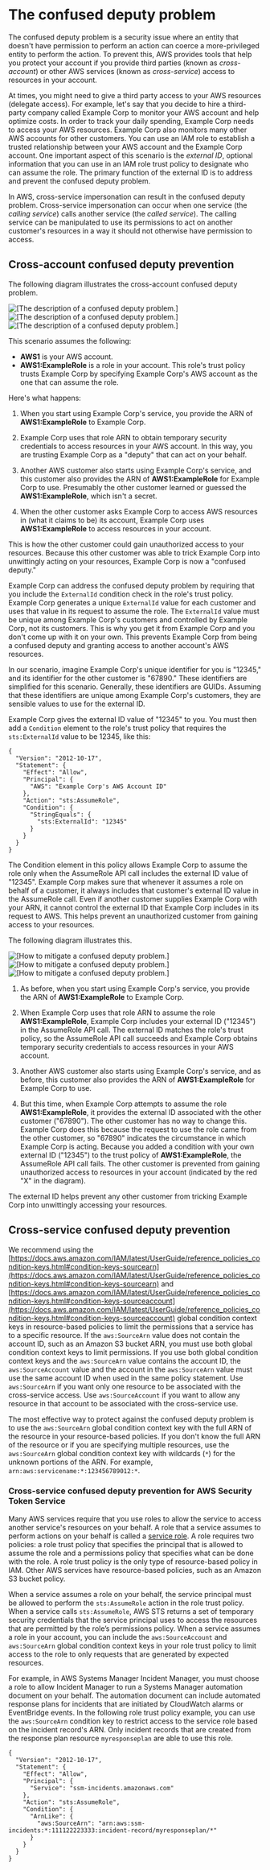 # The confused deputy problem<a name="confused-deputy"></a>

The confused deputy problem is a security issue where an entity that doesn't have permission to perform an action can coerce a more\-privileged entity to perform the action\. To prevent this, AWS provides tools that help you protect your account if you provide third parties \(known as *cross\-account*\) or other AWS services \(known as *cross\-service*\) access to resources in your account\.

At times, you might need to give a third party access to your AWS resources \(delegate access\)\. For example, let's say that you decide to hire a third\-party company called Example Corp to monitor your AWS account and help optimize costs\. In order to track your daily spending, Example Corp needs to access your AWS resources\. Example Corp also monitors many other AWS accounts for other customers\. You can use an IAM role to establish a trusted relationship between your AWS account and the Example Corp account\. One important aspect of this scenario is the *external ID*, optional information that you can use in an IAM role trust policy to designate who can assume the role\. The primary function of the external ID is to address and prevent the confused deputy problem\.

In AWS, cross\-service impersonation can result in the confused deputy problem\. Cross\-service impersonation can occur when one service \(the *calling service*\) calls another service \(the *called service*\)\. The calling service can be manipulated to use its permissions to act on another customer's resources in a way it should not otherwise have permission to access\.

## Cross\-account confused deputy prevention<a name="mitigate-confused-deputy"></a>

The following diagram illustrates the cross\-account confused deputy problem\.

![\[The description of a confused deputy problem.\]](http://docs.aws.amazon.com/IAM/latest/UserGuide/)![\[The description of a confused deputy problem.\]](http://docs.aws.amazon.com/IAM/latest/UserGuide/)![\[The description of a confused deputy problem.\]](http://docs.aws.amazon.com/IAM/latest/UserGuide/)

This scenario assumes the following:
+ **AWS1** is your AWS account\.
+ **AWS1:ExampleRole** is a role in your account\. This role's trust policy trusts Example Corp by specifying Example Corp's AWS account as the one that can assume the role\.

Here's what happens:

1. When you start using Example Corp's service, you provide the ARN of **AWS1:ExampleRole** to Example Corp\.

1. Example Corp uses that role ARN to obtain temporary security credentials to access resources in your AWS account\. In this way, you are trusting Example Corp as a "deputy" that can act on your behalf\.

1. Another AWS customer also starts using Example Corp's service, and this customer also provides the ARN of **AWS1:ExampleRole** for Example Corp to use\. Presumably the other customer learned or guessed the **AWS1:ExampleRole**, which isn't a secret\.

1. When the other customer asks Example Corp to access AWS resources in \(what it claims to be\) its account, Example Corp uses **AWS1:ExampleRole** to access resources in your account\.

This is how the other customer could gain unauthorized access to your resources\. Because this other customer was able to trick Example Corp into unwittingly acting on your resources, Example Corp is now a "confused deputy\."

Example Corp can address the confused deputy problem by requiring that you include the `ExternalId` condition check in the role's trust policy\. Example Corp generates a unique `ExternalId` value for each customer and uses that value in its request to assume the role\. The `ExternalId` value must be unique among Example Corp's customers and controlled by Example Corp, not its customers\. This is why you get it from Example Corp and you don't come up with it on your own\. This prevents Example Corp from being a confused deputy and granting access to another account's AWS resources\.

In our scenario, imagine Example Corp's unique identifier for you is "12345," and its identifier for the other customer is "67890\." These identifiers are simplified for this scenario\. Generally, these identifiers are GUIDs\. Assuming that these identifiers are unique among Example Corp's customers, they are sensible values to use for the external ID\. 

Example Corp gives the external ID value of "12345" to you\. You must then add a `Condition` element to the role's trust policy that requires the `sts:ExternalId` value to be 12345, like this:

```
{
  "Version": "2012-10-17",
  "Statement": {
    "Effect": "Allow",
    "Principal": {
      "AWS": "Example Corp's AWS Account ID"
    },
    "Action": "sts:AssumeRole",
    "Condition": {
      "StringEquals": {
        "sts:ExternalId": "12345"
      }
    }
  }
}
```

The Condition element in this policy allows Example Corp to assume the role only when the AssumeRole API call includes the external ID value of "12345"\. Example Corp makes sure that whenever it assumes a role on behalf of a customer, it always includes that customer's external ID value in the AssumeRole call\. Even if another customer supplies Example Corp with your ARN, it cannot control the external ID that Example Corp includes in its request to AWS\. This helps prevent an unauthorized customer from gaining access to your resources\.

The following diagram illustrates this\.

![\[How to mitigate a confused deputy problem.\]](http://docs.aws.amazon.com/IAM/latest/UserGuide/)![\[How to mitigate a confused deputy problem.\]](http://docs.aws.amazon.com/IAM/latest/UserGuide/)![\[How to mitigate a confused deputy problem.\]](http://docs.aws.amazon.com/IAM/latest/UserGuide/)

1. As before, when you start using Example Corp's service, you provide the ARN of **AWS1:ExampleRole** to Example Corp\.

1.  When Example Corp uses that role ARN to assume the role **AWS1:ExampleRole**, Example Corp includes your external ID \("12345"\) in the AssumeRole API call\. The external ID matches the role's trust policy, so the AssumeRole API call succeeds and Example Corp obtains temporary security credentials to access resources in your AWS account\.

1. Another AWS customer also starts using Example Corp's service, and as before, this customer also provides the ARN of **AWS1:ExampleRole** for Example Corp to use\. 

1. But this time, when Example Corp attempts to assume the role **AWS1:ExampleRole**, it provides the external ID associated with the other customer \("67890"\)\. The other customer has no way to change this\. Example Corp does this because the request to use the role came from the other customer, so "67890" indicates the circumstance in which Example Corp is acting\. Because you added a condition with your own external ID \("12345"\) to the trust policy of **AWS1:ExampleRole**, the AssumeRole API call fails\. The other customer is prevented from gaining unauthorized access to resources in your account \(indicated by the red "X" in the diagram\)\.

The external ID helps prevent any other customer from tricking Example Corp into unwittingly accessing your resources\.

## Cross\-service confused deputy prevention<a name="cross-service-confused-deputy-prevention"></a>

We recommend using the [https://docs.aws.amazon.com/IAM/latest/UserGuide/reference_policies_condition-keys.html#condition-keys-sourcearn](https://docs.aws.amazon.com/IAM/latest/UserGuide/reference_policies_condition-keys.html#condition-keys-sourcearn) and [https://docs.aws.amazon.com/IAM/latest/UserGuide/reference_policies_condition-keys.html#condition-keys-sourceaccount](https://docs.aws.amazon.com/IAM/latest/UserGuide/reference_policies_condition-keys.html#condition-keys-sourceaccount) global condition context keys in resource\-based policies to limit the permissions that a service has to a specific resource\. If the `aws:SourceArn` value does not contain the account ID, such as an Amazon S3 bucket ARN, you must use both global condition context keys to limit permissions\. If you use both global condition context keys and the `aws:SourceArn` value contains the account ID, the `aws:SourceAccount` value and the account in the `aws:SourceArn` value must use the same account ID when used in the same policy statement\. Use `aws:SourceArn` if you want only one resource to be associated with the cross\-service access\. Use `aws:SourceAccount` if you want to allow any resource in that account to be associated with the cross\-service use\.

The most effective way to protect against the confused deputy problem is to use the `aws:SourceArn` global condition context key with the full ARN of the resource in your resource\-based policies\. If you don't know the full ARN of the resource or if you are specifying multiple resources, use the `aws:SourceArn` global condition context key with wildcards \(`*`\) for the unknown portions of the ARN\. For example, `arn:aws:servicename:*:123456789012:*`\.

### Cross\-service confused deputy prevention for AWS Security Token Service<a name="cross-service-confused-deputy-prevention-sts"></a>

Many AWS services require that you use roles to allow the service to access another service's resources on your behalf\. A role that a service assumes to perform actions on your behalf is called a [service role](id_roles_terms-and-concepts.md#iam-term-service-role)\. A role requires two policies: a role trust policy that specifies the principal that is allowed to assume the role and a permissions policy that specifies what can be done with the role\. A role trust policy is the only type of resource\-based policy in IAM\. Other AWS services have resource\-based policies, such as an Amazon S3 bucket policy\.

When a service assumes a role on your behalf, the service principal must be allowed to perform the `sts:AssumeRole` action in the role trust policy\. When a service calls `sts:AssumeRole`, AWS STS returns a set of temporary security credentials that the service principal uses to access the resources that are permitted by the role’s permissions policy\. When a service assumes a role in your account, you can include the `aws:SourceAccount` and `aws:SourceArn` global condition context keys in your role trust policy to limit access to the role to only requests that are generated by expected resources\.

For example, in AWS Systems Manager Incident Manager, you must choose a role to allow Incident Manager to run a Systems Manager automation document on your behalf\. The automation document can include automated response plans for incidents that are initiated by CloudWatch alarms or EventBridge events\. In the following role trust policy example, you can use the `aws:SourceArn` condition key to restrict access to the service role based on the incident record's ARN\. Only incident records that are created from the response plan resource `myresponseplan` are able to use this role\.

```
{
  "Version": "2012-10-17",
  "Statement": {
    "Effect": "Allow",
    "Principal": {
      "Service": "ssm-incidents.amazonaws.com"
    },
    "Action": "sts:AssumeRole",
    "Condition": {
      "ArnLike": {
        "aws:SourceArn": "arn:aws:ssm-incidents:*:111122223333:incident-record/myresponseplan/*"
      }
    }
  }
}
```